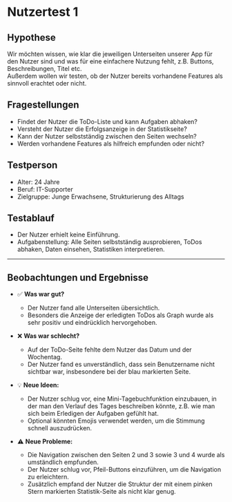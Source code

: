 # Nutzertest 1

## Hypothese

Wir möchten wissen, wie klar die jeweiligen Unterseiten unserer App für den Nutzer sind und was für eine einfachere Nutzung fehlt, z.B. Buttons, Beschreibungen, Titel etc.  
Außerdem wollen wir testen, ob der Nutzer bereits vorhandene Features als sinnvoll erachtet oder nicht.

## Fragestellungen

- Findet der Nutzer die ToDo-Liste und kann Aufgaben abhaken?
- Versteht der Nutzer die Erfolgsanzeige in der Statistikseite?
- Kann der Nutzer selbstständig zwischen den Seiten wechseln?
- Werden vorhandene Features als hilfreich empfunden oder nicht?

## Testperson
- Alter: 24 Jahre
- Beruf: IT-Supporter
- Zielgruppe: Junge Erwachsene, Strukturierung des Alltags

## Testablauf
- Der Nutzer erhielt keine Einführung.
- Aufgabenstellung: Alle Seiten selbstständig ausprobieren, ToDos abhaken, Daten einsehen, Statistiken interpretieren.

---

## Beobachtungen und Ergebnisse

- ✅ **Was war gut?**  
  - Der Nutzer fand alle Unterseiten übersichtlich.
  - Besonders die Anzeige der erledigten ToDos als Graph wurde als sehr positiv und eindrücklich hervorgehoben.

- ❌ **Was war schlecht?**  
  - Auf der ToDo-Seite fehlte dem Nutzer das Datum und der Wochentag.  
  - Der Nutzer fand es unverständlich, dass sein Benutzername nicht sichtbar war, insbesondere bei der blau markierten Seite.

- 💡 **Neue Ideen:**  
  - Der Nutzer schlug vor, eine Mini-Tagebuchfunktion einzubauen, in der man den Verlauf des Tages beschreiben könnte, z.B. wie man sich beim Erledigen der Aufgaben gefühlt hat.
  - Optional könnten Emojis verwendet werden, um die Stimmung schnell auszudrücken.

- ⚠️ **Neue Probleme:**  
  - Die Navigation zwischen den Seiten 2 und 3 sowie 3 und 4 wurde als umständlich empfunden.
  - Der Nutzer schlug vor, Pfeil-Buttons einzuführen, um die Navigation zu erleichtern.
  - Zusätzlich empfand der Nutzer die Struktur der mit einem pinken Stern markierten Statistik-Seite als nicht klar genug.
